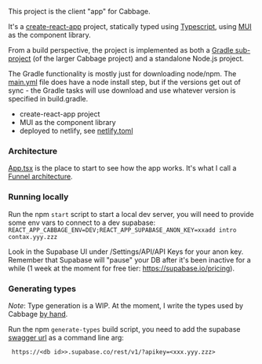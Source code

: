 This project is the client "app" for Cabbage.  

It's a [create-react-app](https://create-react-app.dev/) project, statically
typed using [Typescript](https://www.typescriptlang.org/), using 
[MUI](https://mui.com/) as the component library.

From a build perspective, the project is implemented as both a
[Gradle sub-project](https://docs.gradle.org/current/userguide/multi_project_builds.html)
(of the larger Cabbage project) and a standalone Node.js project.

The Gradle functionality is mostly just for downloading node/npm.
The [main.yml](/.github/workflows/main.yml) file does have a node install
step, but if the versions get out of sync - the Gradle tasks will use download
and use whatever version is specified in build.gradle.   

  * create-react-app project
  * MUI as the component library
  * deployed to netlify, see [netlify.toml](/netlify.toml)


### Architecture

[App.tsx](src/App.tsx) is the place to start to see how the app works.
It's what I call a 
[Funnel architecture](http://kopi.cloud/blog/2021/funnel-architecture/).


### Running locally

Run the npm `start` script to start a local dev server, you will need to provide
some env vars to connect to a dev supabase:
`REACT_APP_CABBAGE_ENV=DEV;REACT_APP_SUPABASE_ANON_KEY=xxadd intro contax.yyy.zzz`

Look in the Supabase UI under /Settings/API/API Keys for your anon key.
Remember that Supabase will "pause" your DB after it's been inactive for a while 
(1 week at the moment for free tier: https://supabase.io/pricing).


### Generating types

*Note*: Type generation is a WIP.  At the moment, I write the types used by 
Cabbage [by hand](./src/Api/CabbageSchema.ts).

Run the npm `generate-types` build script, you need to add the supabase 
[swagger url](https://supabase.io/docs/client/generating-types#generate-database-types-from-swagger-openapi-specification)
as a command line arg: 
```
 https://<db id>>.supabase.co/rest/v1/?apikey=<xxx.yyy.zzz> 
```
